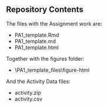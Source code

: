 ## Repository Contents

The files with the Assignment work are:

- PA1_template.Rmd
- PA1_template.md
- PA1_template.html

Together with the figures folder:

- \PA1_template_files\figure-html

And the Activity Data files:

- activity.zip
- activity.csv
